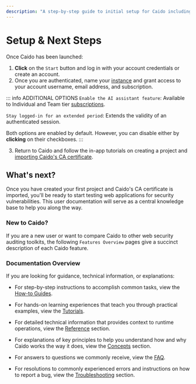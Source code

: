 ```yaml
---
description: "A step-by-step guide to initial setup for Caido including authentication, instance configuration, and CA certificate import."
---
```


# Setup & Next Steps

Once Caido has been launched:

1. **Click** on the `Start` button and log in with your account credentials or create an account.
2. Once you are authenticated, name your [instance](/concepts/essentials/instances.md) and grant access to your account username, email address, and subscription.

::: info ADDITIONAL OPTIONS
`Enable the AI assistant feature`: Available to Individual and Team tier [subscriptions](https://caido.io/pricing).

`Stay logged-in for an extended period`: Extends the validity of an authenticated session.

Both options are enabled by default. However, you can disable either by **clicking** on their checkboxes.
:::

3. Return to Caido and follow the in-app tutorials on creating a project and [importing Caido's CA certificate](/guides/ca_certificate_importing.md).

## What's next?

Once you have created your first project and Caido's CA certificate is imported, you'll be ready to start testing web applications for security vulnerabilities. This user documentation will serve as a central knowledge base to help you along the way.

### New to Caido?

If you are a new user or want to compare Caido to other web security auditing toolkits, the following `Features Overview` pages give a succinct description of each Caido feature.

### Documentation Overview

If you are looking for guidance, technical information, or explanations:

- For step-by-step instructions to accomplish common tasks, view the [How-to Guides](/guides/).

- For hands-on learning experiences that teach you through practical examples, view the [Tutorials](/tutorials/).

- For detailed technical information that provides context to runtime operations, view the [Reference](/reference/) section.

- For explanations of key principles to help you understand how and why Caido works the way it does, view the [Concepts](/concepts/) section.

- For answers to questions we commonly receive, view the [FAQ](/faq.md).

- For resolutions to commonly experienced errors and instructions on how to report a bug, view the [Troubleshooting](/troubleshooting/) section.
